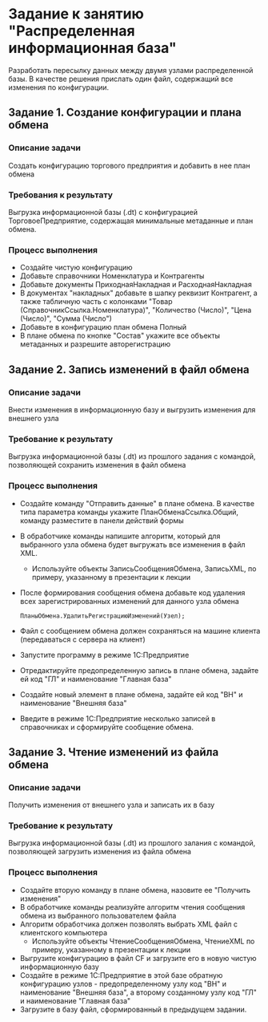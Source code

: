 # Задание к занятию "Распределенная информационная база"

Разработать пересылку данных между двумя узлами распределенной базы.
В качестве решения прислать один файл, содержащий все изменения по конфигурации.

## Задание 1. Создание конфигурации и плана обмена

### Описание задачи

Создать конфигурацию торгового предприятия и добавить в нее план обмена

### Требования к результату

Выгрузка информационной базы (.dt) с конфигурацией ТорговоеПредприятие, содержащая минимальные метаданные и план обмена.

### Процесс выполнения

* Создайте чистую конфигурацию
* Добавьте справочники Номенклатура и Контрагенты
* Добавьте документы ПриходнаяНакладная и РасходнаяНакладная
* В документах "накладных" добавьте в шапку реквизит Контрагент, а также табличную часть с колонками "Товар (СправочникСсылка.Номенклатура)", "Количество (Число)", "Цена (Число)", "Сумма (Число")
* Добавьте в конфигурацию план обмена Полный
* В плане обмена по кнопке "Состав" укажите все объекты метаданных и разрешите авторегистрацию

## Задание 2. Запись изменений в файл обмена

### Описание задачи

Внести изменения в информационную базу и выгрузить изменения для внешнего узла

### Требование к результату

Выгрузка информационной базы (.dt) из прошлого задания с командой, позволяющей сохранить изменения в файл обмена

### Процесс выполнения

* Создайте команду "Отправить данные" в плане обмена. В качестве типа параметра команды укажите ПланОбменаСсылка.Общий, команду разместите в панели действий формы
* В обработчике команды напишите алгоритм, который для выбранного узла обмена будет выгружать все изменения в файл XML.
	* Используйте объекты ЗаписьСообщенияОбмена, ЗаписьXML, по примеру, указанному в презентации к лекции
* После формирования сообщения обмена добавьте код удаления всех зарегистрированных изменений для данного узла обмена
	```bsl
	ПланыОбмена.УдалитьРегистрациюИзменений(Узел);
	```

* Файл с сообщением обмена должен сохраняться на машине клиента (передаваться с сервера на клиент)
* Запустите программу в режиме 1С:Предприятие
* Отредактируйте предопределенную запись в плане обмена, задайте ей код "ГЛ" и наименование "Главная база"
* Создайте новый элемент в плане обмена, задайте ей код "ВН" и наименование "Внешняя база"
* Введите в режиме 1С:Предприятие несколько записей в справочниках и сформируйте сообщение обмена.

## Задание 3. Чтение изменений из файла обмена

### Описание задачи

Получить изменения от внешнего узла и записать их в базу

### Требование к результату

Выгрузка информационной базы (.dt) из прошлого залания с командой, позволяющей загрузить изменения из файла обмена

### Процесс выполнения

* Создайте вторую команду в плане обмена, назовите ее "Получить изменения"
* В обработчике команды реализуйте алгоритм чтения сообщения обмена из выбранного пользователем файла
* Алгоритм обработчика должен позволять выбрать XML файл с клиентского компьютера
	* Используйте объекты ЧтениеСообщенияОбмена, ЧтениеXML по примеру, указанному в презентации к лекции
* Выгрузите конфигурацию в файл CF и загрузите его в новую чистую информационную базу
* Создайте в режиме 1С:Предприятие в этой базе обратную конфигурацию узлов - предопределенному узлу код "ВН" и наименование "Внешняя база", а второму созданному узлу код "ГЛ" и наименование "Главная база"
* Загрузите в базу файл, сформированный в предыдущем задании.
